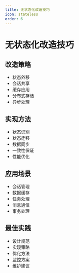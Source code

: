 ```yaml
---
title: 无状态化改造技巧
icon: stateless
order: 6
---
```


# 无状态化改造技巧

## 改造策略
- 状态外移
- 会话共享
- 缓存应用
- 分布式存储
- 异步处理

## 实现方法
- 状态识别
- 状态迁移
- 数据同步
- 一致性保证
- 性能优化

## 应用场景
- 会话管理
- 数据缓存
- 任务处理
- 消息通信
- 事务处理

## 最佳实践
- 设计规范
- 实现策略
- 优化方法
- 监控方案
- 维护建议
